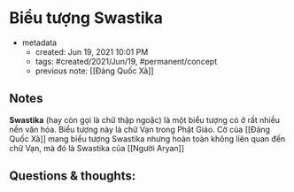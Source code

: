 ---
---

# Biểu tượng Swastika

- metadata
	- created: Jun 19, 2021 10:01 PM
	- tags: #created/2021/Jun/19, #permanent/concept 
	- previous note: [[Đảng Quốc Xã]]

## Notes
**Swastika** (hay còn gọi là chữ thập ngoặc) là một biểu tượng có ở rất nhiều nền văn hóa. Biểu tượng này là chữ Vạn trong Phật Giáo. Cờ của [[Đảng Quốc Xã]] mang biểu tượng Swastika nhưng hoàn toàn không liên quan đến chữ Vạn, mà đó là Swastika của [[Người Aryan]] 

## Questions & thoughts:
